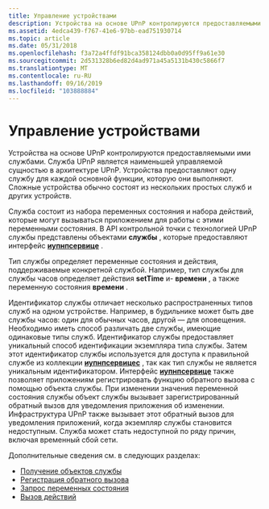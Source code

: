 ```yaml
---
title: Управление устройствами
description: Устройства на основе UPnP контролируются предоставляемыми ими службами.
ms.assetid: 4edca439-f767-41e6-97bb-ead751930714
ms.topic: article
ms.date: 05/31/2018
ms.openlocfilehash: f3a72a4ffdf91bca358124dbb0a0d95ff9a61e30
ms.sourcegitcommit: 2d531328b6ed82d4ad971a45a5131b430c5866f7
ms.translationtype: MT
ms.contentlocale: ru-RU
ms.lasthandoff: 09/16/2019
ms.locfileid: "103888884"
---
```

# <a name="controlling-devices"></a>Управление устройствами

Устройства на основе UPnP контролируются предоставляемыми ими службами. Служба UPnP является наименьшей управляемой сущностью в архитектуре UPnP. Устройства предоставляют одну службу для каждой основной функции, которую они выполняют. Сложные устройства обычно состоят из нескольких простых служб и других устройств.

Служба состоит из набора переменных состояния и набора действий, которые могут вызываться приложением для работы с этими переменными состояния. В API контрольной точки с технологией UPnP службы представлены объектами **службы** , которые предоставляют интерфейс [**иупнпсервице**](/windows/desktop/api/Upnp/nn-upnp-iupnpservice) .

Тип службы определяет переменные состояния и действия, поддерживаемые конкретной службой. Например, тип службы для службы часов определяет действия **setTime** и- **времени** , а также переменную состояния **времени** .

Идентификатор службы отличает несколько распространенных типов служб на одном устройстве. Например, в будильнике может быть две службы часов: один для обычных часов, другой — для оповещения. Необходимо иметь способ различать две службы, имеющие одинаковые типы служб. Идентификатор службы предоставляет уникальный способ идентификации экземпляра типа службы. Затем этот идентификатор службы используется для доступа к правильной службе из коллекции [**иупнпсервицес**](/windows/desktop/api/Upnp/nn-upnp-iupnpservices) , так как тип службы не является уникальным идентификатором. Интерфейс [**иупнпсервице**](/windows/desktop/api/Upnp/nn-upnp-iupnpservice) также позволяет приложениям регистрировать функцию обратного вызова с помощью объекта службы. При изменении значения переменной состояния службы объект службы вызывает зарегистрированный обратный вызов для уведомления приложения об изменении. Инфраструктура UPnP также вызывает этот обратный вызов для уведомления приложений, когда экземпляр службы становится недоступным. Служба может стать недоступной по ряду причин, включая временный сбой сети.

Дополнительные сведения см. в следующих разделах:

-   [Получение объектов службы](obtaining-service-objects.md)
-   [Регистрация обратного вызова](registering-a-callback.md)
-   [Запрос переменных состояния](querying-state-variables.md)
-   [Вызов действий](invoking-actions.md)

 

 




